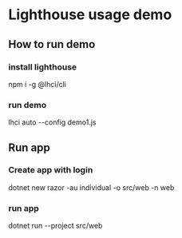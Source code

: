 # Lighthouse usage demo

## How to run demo

### install lighthouse

npm i -g @lhci/cli

### run demo

lhci auto --config demo1.js

## Run app

### Create app with login

dotnet new razor -au individual -o src/web -n web

### run app
dotnet run --project src/web











